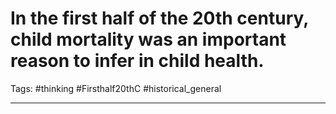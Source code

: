 # In the first half of the 20th century, child mortality was an important reason to infer in child health.
Tags: #thinking #Firsthalf20thC #historical_general 

---